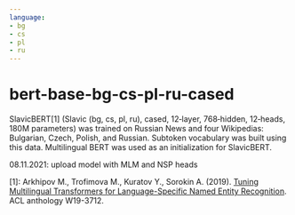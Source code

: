 ```yaml
---
language:
- bg
- cs
- pl
- ru
---
```


# bert-base-bg-cs-pl-ru-cased

SlavicBERT\[1\] \(Slavic \(bg, cs, pl, ru\), cased, 12‑layer, 768‑hidden, 12‑heads, 180M parameters\) was trained on Russian News and four Wikipedias: Bulgarian, Czech, Polish, and Russian. Subtoken vocabulary was built using this data. Multilingual BERT was used as an initialization for SlavicBERT.

08.11.2021: upload model with MLM and NSP heads

\[1\]: Arkhipov M., Trofimova M., Kuratov Y., Sorokin A. \(2019\). [Tuning Multilingual Transformers for Language-Specific Named Entity Recognition](https://www.aclweb.org/anthology/W19-3712/). ACL anthology W19-3712.
